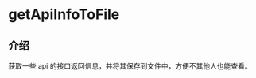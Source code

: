<!--
 * @Author: yuwuwu
 * @Date: 2024-06-28 13:34:29
 * @LastEditors: yuwuwu
 * @LastEditTime: 2024-06-28 14:17:27
 * @FilePath: /markdown-code/getApiInfoToFile/README.md
 * @Description:
-->

# getApiInfoToFile

## 介绍

获取一些 api 的接口返回信息，并将其保存到文件中，方便不其他人也能查看。

